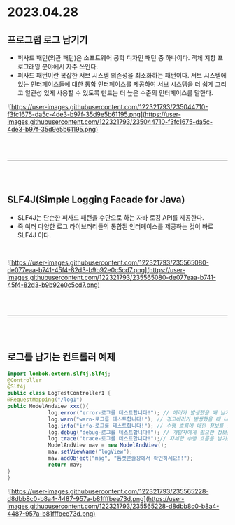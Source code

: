 # 2023.04.28

## 프로그램 로그 남기기

- 퍼사드 패턴(외관 패턴)은 소프트웨어 공학 디자인 패턴 중 하나이다. 객체 지향 프로그래밍
분야에서 자주 쓰인다.
- 퍼사드 패턴이란 복잡한 서브 시스템 의존성을 최소화하는 패턴이다. 서브 시스템에 있는
인터페이스들에 대한 통합 인터페이스를 제공하여 서브 시스템을 더 쉽게 그리고 일관성 있게
사용할 수 있도록 만드는 더 높은 수준의 인터페이스를 말한다.

![https://user-images.githubusercontent.com/122321793/235044710-f3fc1675-da5c-4de3-b97f-35d9e5b61195.png](https://user-images.githubusercontent.com/122321793/235044710-f3fc1675-da5c-4de3-b97f-35d9e5b61195.png)

<br><br>

---

<br><br>

## SLF4J(Simple Logging Facade for Java)

- SLF4J는 단순한 퍼사드 패턴을 수단으로 하는 자바 로깅 API를 제공한다.
- 즉 여러 다양한 로그 라이브러리들의 통합된 인터페이스를 제공하는 것이 바로 SLF4J 이다.

<br>

![https://user-images.githubusercontent.com/122321793/235565080-de077eaa-b741-45f4-82d3-b9b92e0c5cd7.png](https://user-images.githubusercontent.com/122321793/235565080-de077eaa-b741-45f4-82d3-b9b92e0c5cd7.png)

<br><br>

---

<br><br>

## 로그를 남기는 컨트롤러 예제

```java
import lombok.extern.slf4j.Slf4j;
@Controller
@Slf4j
public class LogTestController1 {
@RequestMapping("/log1")
public ModelAndView xxx(){
			 log.error("error-로그를 테스트합니다!"); // 에러가 발생했을 때 남기는 로그
			 log.warn("warn-로그를 테스트합니다!"); // 경고에러가 발생했을 때 나기는 로그
			 log.info("info-로그를 테스트합니다!"); // 수행 흐름에 대한 정보를 남기는 로그
			 log.debug("debug-로그를 테스트합니다!"); // 개발자에게 필요한 정보를 남기는 로그
			 log.trace("trace-로그를 테스트합니다!");// 자세한 수행 흐름을 남기는 로그
			 ModelAndView mav = new ModelAndView();
			 mav.setViewName("logView");
			 mav.addObject("msg", "톰캣콘솔창에서 확인하세요!!");
			 return mav;
}
}
```

![https://user-images.githubusercontent.com/122321793/235565228-d8dbb8c0-b8a4-4487-957a-b81fffbee73d.png](https://user-images.githubusercontent.com/122321793/235565228-d8dbb8c0-b8a4-4487-957a-b81fffbee73d.png)